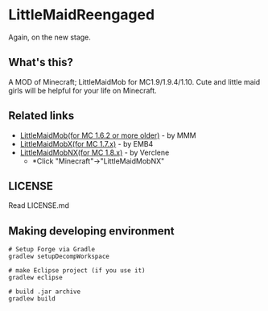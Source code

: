 # LittleMaidReengaged
Again, on the new stage.

## What's this?
A MOD of Minecraft; LittleMaidMob for MC1.9/1.9.4/1.10. Cute and little maid girls will be helpful for your life on Minecraft.

## Related links
* [LittleMaidMob(for MC 1.6.2 or more older)](http://forum.minecraftuser.jp/viewtopic.php?t=176) - by MMM
* [LittleMaidMobX(for MC 1.7.x)](http://forum.minecraftuser.jp/viewtopic.php?t=23347) - by EMB4
* [LittleMaidMobNX(for MC 1.8.x)](http://el-blacklab.net/) - by Verclene
  + \*Click "Minecraft"->"LittleMaidMobNX"

## LICENSE
Read LICENSE.md

## Making developing environment

```
# Setup Forge via Gradle
gradlew setupDecompWorkspace

# make Eclipse project (if you use it)
gradlew eclipse

# build .jar archive
gradlew build
```
